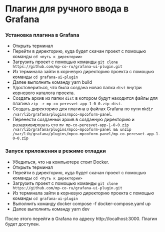 # Плагин для ручного ввода в Grafana

### Установка плагина в Grafana

- Открыть терминал
- Перейти в директорию, куда будет скачан проект с помощью команды `cd <путь к директории>`
- Загрузить проект с помощью команды `git clone https://github.com/mp-co-ru/grafana-ui-plugin.git`
- Из терминала зайти в корневую директорию проекта с помощью команды `cd grafana-ui-plugin`
- Далее выполнить команду yarn build
- Удостовериться, что была создана новая папка `dist` внутри корневого каталога проекта.
- Создать архив из папки `dist` в котором будут находится файлы для плагина `zip -r mp-co-peresvet-app-1-0-0.zip dist`.
- Создать директорию для плагина в файлах Grafana по пути `mkdir /var/lib/grafana/plugins/mpco-mpcoform-panel`.
- Перенести созданный архив в созданную директорию и разархивировать его `mv mp-co-peresvet-app-1-0-0.zip /var/lib/grafana/plugins/mpco-mpcoform-panel && unzip /var/lib/grafana/plugins/mpco-mpcoform-panel/mp-co-peresvet-app-1-0-0.zip`

### Запуск приложения в режиме отладки

- Убедиться, что на компьютере стоит Docker.
- Открыть терминал
- Перейти в директорию, куда будет скачан проект с помощью команды `cd <путь к директории>`
- Загрузить проект с помощью команды `git clone https://github.com/mp-co-ru/grafana-ui-plugin.git`
- Из терминала зайти в корневую директорию проекта с помощью команды `cd grafana-ui-plugin`
- Выполнить команду docker compose -f docker-compose.yaml up
- Далее выполнить команду yarn dev

После этого перейти в Grafana по адресу http://localhost:3000. Плагин будет доступен.
